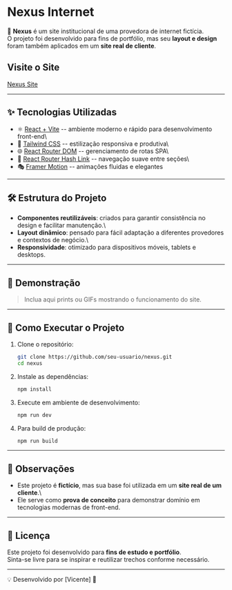 # Nexus Internet

🚀 **Nexus** é um site institucional de uma provedora de internet
fictícia.\
O projeto foi desenvolvido para fins de portfólio, mas seu **layout e
design** foram também aplicados em um **site real de cliente**.

## Visite o Site

[Nexus Site](https://nexus.vicentedeveloper.com/)

---

## ✨ Tecnologias Utilizadas

- ⚛️ [React + Vite](https://vitejs.dev/) -- ambiente moderno e rápido
  para desenvolvimento front-end\
- 🎨 [Tailwind CSS](https://tailwindcss.com/) -- estilização
  responsiva e produtiva\
- 🌐 [React Router DOM](https://reactrouter.com/) -- gerenciamento de
  rotas SPA\
- 🔗 [React Router Hash
  Link](https://www.npmjs.com/package/react-router-hash-link) --
  navegação suave entre seções\
- 🎭 [Framer Motion](https://www.framer.com/motion/) -- animações
  fluidas e elegantes

---

## 🛠️ Estrutura do Projeto

- **Componentes reutilizáveis**: criados para garantir consistência no
  design e facilitar manutenção.\
- **Layout dinâmico**: pensado para fácil adaptação a diferentes
  provedores e contextos de negócio.\
- **Responsividade**: otimizado para dispositivos móveis, tablets e
  desktops.

---

## 📸 Demonstração

> Inclua aqui prints ou GIFs mostrando o funcionamento do site.

---

## 🚀 Como Executar o Projeto

1.  Clone o repositório:

    ```bash
    git clone https://github.com/seu-usuario/nexus.git
    cd nexus
    ```

2.  Instale as dependências:

    ```bash
    npm install
    ```

3.  Execute em ambiente de desenvolvimento:

    ```bash
    npm run dev
    ```

4.  Para build de produção:

    ```bash
    npm run build
    ```

---

## 📌 Observações

- Este projeto é **fictício**, mas sua base foi utilizada em um **site
  real de um cliente**.\
- Ele serve como **prova de conceito** para demonstrar domínio em
  tecnologias modernas de front-end.

---

## 📄 Licença

Este projeto foi desenvolvido para **fins de estudo e portfólio**.\
Sinta-se livre para se inspirar e reutilizar trechos conforme
necessário.

---

💡 Desenvolvido por \[Vicente\] 🚀
